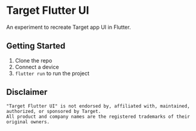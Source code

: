 # Target Flutter UI

An experiment to recreate Target app UI in Flutter.

## Getting Started

1. Clone the repo
2. Connect a device
3. `flutter run` to run the project

## Disclaimer

```
"Target Flutter UI" is not endorsed by, affiliated with, maintained, authorized, or sponsored by Target.
All product and company names are the registered trademarks of their original owners.
```